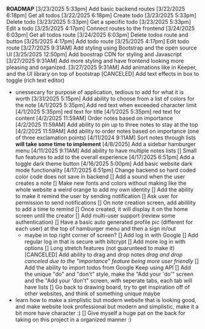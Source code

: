 **ROADMAP**
[3/23/2025 5:33pm] Add basic backend routes
  [3/22/2025 6:18pm] Get all todos
  [3/22/2025 6:18pm] Create todo
  [3/23/2025 5:33pm] Delete todo
  [3/23/2025 5:33pm] Get a specific todo
  [3/23/2025 5:33pm] Edit a todo
[3/25/2025 4:17pm] Connect routes to the frontend
  [3/24/2025 6:03pm] Get all todos route
  [3/24/2025 6:03pm] Delete todos route and button
  [3/25/2025 4:17pm] Add todo route
  [3/25/2025 4:17pm] Edit todo route
[3/27/2025 9:31AM] Add styling using Bootstrap and the open source UI
  [3/25/2025 12:50pm] Add boostrap CDN for styling and Javascript
  [3/27/2025 9:31AM] Add more styling and have frontend looking more pleasing and organized.
  [3/27/2025 9:31AM] Add animations like in Keeper, and the UI library on top of bootstrap
[CANCELED] Add text effects in box to toggle (rich text editor)
  - unessecary for purpose of application, tedious to add for what it is worth
[3/31/2025 5:15pm] Add ability to choose from a list of colors for the note
[4/1/2025 5:35pm] Add red text when exceeded character limit
  [4/1/2025 5:35pm] red text for title
  [4/1/2025 5:35pm] red text for content
[4/2/2025 11:59AM] Order notes based on importance
  [4/2/2025 11:59AM] Add ability to pin up to three notes to stay at the top
  [4/2/2025 11:59AM] Add ability to order notes based on importance (one of three exclamation points)
[4/11/2024 9:11AM] Sort notes through lists **will take some time to implement**
  [4/8/2025] Add a sidebar hamburger menu
  [4/11/2025 9:11AM] Add ability to have multiple notes lists
[] Small fun features to add to the overall experience
  [4/17/2025 6:51pm] Add a toggle dark theme button
    [4/16/2025 5:00pm] Add basic website dark mode functionality
    [4/17/2025 6:51pm] Change backend so hard coded color code does not save in backend
  [] Add a sound when the user creates a note
  [] Make new fonts and colors without making like the whole
    website a weird orange to add my own identity
[] Add the ability to make it remind the user by sending notification
  [] Ask user for permission to send notifications
  [] On note creation screen, add abilility to add a time to remind
  [] Once created, it will display it on the home screen until the creator
[] Add multi-user support (review some authentication)
  [] Have a basic auto generated profile pic (different for each user) at the top of hamburger menu and then a sign in/out
    - maybe in top right corner of screen?
  [] Add log in with Google
  [] Add regular log in that is secure with bitcrypt
  [] Add more log in with options
[] Long stretch features (not guarunteed to make it)
  [CANCELED] Add ability to drag and drop notes
  *drag and drop canceled due to the "importance" feature being more user friendly*
  [] Add the ability to import todos from Google Keep using API
  [] Add the unique "do" and "don't" style, make the "Add your 'do'" screen and the "Add your 'don't" screen, with seperate tabs, each tab will have lists
[] Go back to drawing board, try to get inspiration off of other websites, and think of something unique maybe
 - learn how to make a simplistic but modern website that is looking good, and make website look professional but modern and simplistic, make it a bit more have character :)
[] Give myself a huge pat on the back for taking on this project in a organized manner :)